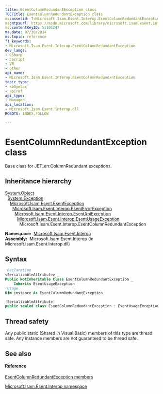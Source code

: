 ```yaml
---
title: EsentColumnRedundantException class
TOCTitle: EsentColumnRedundantException class
ms:assetid: T:Microsoft.Isam.Esent.Interop.EsentColumnRedundantException
ms:mtpsurl: https://msdn.microsoft.com/library/microsoft.isam.esent.interop.esentcolumnredundantexception(v=EXCHG.10)
ms:contentKeyID: 55101247
ms.date: 07/30/2014
ms.topic: reference
f1_keywords:
- Microsoft.Isam.Esent.Interop.EsentColumnRedundantException
dev_langs:
- CSharp
- JScript
- VB
- other
api_name: 
- Microsoft.Isam.Esent.Interop.EsentColumnRedundantException
topic_type: 
- kbSyntax
- apiref
api_type: 
- Managed
api_location: 
- Microsoft.Isam.Esent.Interop.dll
ROBOTS: INDEX,FOLLOW

---
```


# EsentColumnRedundantException class

Base class for JET_err.ColumnRedundant exceptions.

## Inheritance hierarchy

[System.Object](/dotnet/api/system.object)  
  [System.Exception](/dotnet/api/system.exception)  
    [Microsoft.Isam.Esent.EsentException](dn292088\(v=exchg.10\).md)  
      [Microsoft.Isam.Esent.Interop.EsentErrorException](dn274314\(v=exchg.10\).md)  
        [Microsoft.Isam.Esent.Interop.EsentApiException](dn334231\(v=exchg.10\).md)  
          [Microsoft.Isam.Esent.Interop.EsentUsageException](dn350849\(v=exchg.10\).md)  
            Microsoft.Isam.Esent.Interop.EsentColumnRedundantException  

**Namespace:**  [Microsoft.Isam.Esent.Interop](hh596136\(v=exchg.10\).md)  
**Assembly:**  Microsoft.Isam.Esent.Interop (in Microsoft.Isam.Esent.Interop.dll)

## Syntax

``` vb
'Declaration
<SerializableAttribute> _
Public NotInheritable Class EsentColumnRedundantException _
    Inherits EsentUsageException
'Usage
Dim instance As EsentColumnRedundantException
```

``` csharp
[SerializableAttribute]
public sealed class EsentColumnRedundantException : EsentUsageException
```

## Thread safety

Any public static (Shared in Visual Basic) members of this type are thread safe. Any instance members are not guaranteed to be thread safe.

## See also

#### Reference

[EsentColumnRedundantException members](dn334297\(v=exchg.10\).md)

[Microsoft.Isam.Esent.Interop namespace](hh596136\(v=exchg.10\).md)